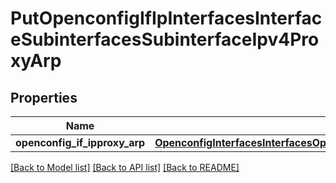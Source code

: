 # PutOpenconfigIfIpInterfacesInterfaceSubinterfacesSubinterfaceIpv4ProxyArp

## Properties
Name | Type | Description | Notes
------------ | ------------- | ------------- | -------------
**openconfig_if_ipproxy_arp** | [**OpenconfigInterfacesInterfacesOpenconfiginterfacesinterfacesSubinterfacesOpenconfigifipipv4Proxyarp**](OpenconfigInterfacesInterfacesOpenconfiginterfacesinterfacesSubinterfacesOpenconfigifipipv4Proxyarp.md) |  | [optional] 

[[Back to Model list]](../README.md#documentation-for-models) [[Back to API list]](../README.md#documentation-for-api-endpoints) [[Back to README]](../README.md)


